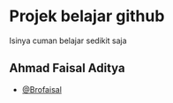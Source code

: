 
# Projek belajar github

Isinya cuman belajar sedikit saja

## Ahmad Faisal Aditya

- [@Brofaisal](https://www.github.com/brofaisal)

